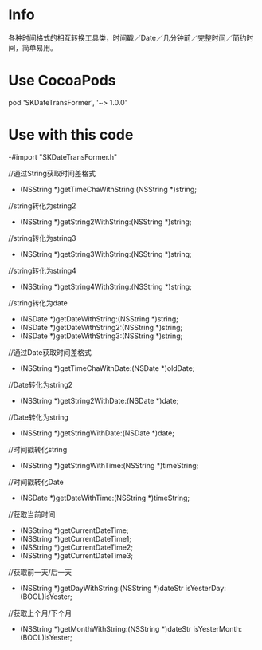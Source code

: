 # Info
各种时间格式的相互转换工具类，时间戳／Date／几分钟前／完整时间／简约时间，简单易用。

# Use CocoaPods
 pod 'SKDateTransFormer', '~> 1.0.0'
 
# Use with this code
 
-#import "SKDateTransFormer.h"

//通过String获取时间差格式
+ (NSString *)getTimeChaWithString:(NSString *)string;

//string转化为string2
+ (NSString *)getString2WithString:(NSString *)string;

//string转化为string3
+ (NSString *)getString3WithString:(NSString *)string;

//string转化为string4
+ (NSString *)getString4WithString:(NSString *)string;

//string转化为date
+ (NSDate *)getDateWithString:(NSString *)string;
+ (NSDate *)getDateWithString2:(NSString *)string;
+ (NSDate *)getDateWithString3:(NSString *)string;

//通过Date获取时间差格式
+ (NSString *)getTimeChaWithDate:(NSDate *)oldDate;

//Date转化为string2
+ (NSString *)getString2WithDate:(NSDate *)date;

//Date转化为string
+ (NSString *)getStringWithDate:(NSDate *)date;

//时间戳转化string
+ (NSString *)getStringWithTime:(NSString *)timeString;

//时间戳转化Date
+ (NSDate *)getDateWithTime:(NSString *)timeString;

//获取当前时间
+ (NSString *)getCurrentDateTime;
+ (NSString *)getCurrentDateTime1;
+ (NSString *)getCurrentDateTime2;
+ (NSString *)getCurrentDateTime3;

//获取前一天/后一天
+ (NSString *)getDayWithString:(NSString *)dateStr isYesterDay:(BOOL)isYester;

//获取上个月/下个月
+ (NSString *)getMonthWithString:(NSString *)dateStr isYesterMonth:(BOOL)isYester;
